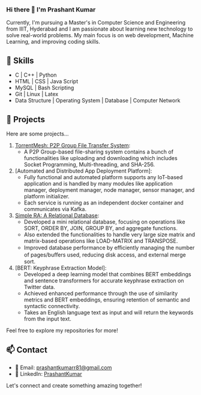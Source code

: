 ### Hi there 👋 I'm Prashant Kumar
Currently, I'm pursuing a Master's in Computer Science and Engineering from IIIT, Hyderabad and I am passionate about learning new technology to solve real-world problems.
My main focus is on web development, Machine Learning, and improving coding skills.

## 🔧 Skills
- C | C++ | Python
- HTML | CSS | Java Script
- MySQL | Bash Scripting
- Git | Linux | Latex
- Data Structure | Operating System | Database | Computer Network

## 🌟 Projects

Here are some projects...

1. [TorrentMesh: P2P Group File Transfer System](https://github.com/prashantk81/Peer-to-Peer-Group-Based-File-Sharing-System):
   - A P2P Group-based file-sharing system contains a bunch of functionalities like uploading and downloading which includes Socket Programming, Multi-threading, and SHA-256.
2. [Automated and Distributed App Deployment Platform]:
   - Fully functional and automated platform supports any IoT-based application and is handled by many modules like application manager, deployment manager, node manager, sensor manager, and platform initializer.
   - Each service is running as an independent docker container and communicates via Kafka.
3. [Simple RA: A Relational Database](https://github.com/prashantk81/SimpleRA/tree/main):
   - Developed a mini relational database, focusing on operations like SORT, ORDER BY, JOIN, GROUP BY, and aggregate functions.
   - Also extended the functionalities to handle very large size matrix and matrix-based operations like LOAD-MATRIX and TRANSPOSE.
   - Improved database performance by eﬃciently managing the number of pages/buﬀers used, reducing disk access, and external merge sort.
4. [BERT: Keyphrase Extraction Model]:
   - Developed a deep learning model that combines BERT embeddings and sentence transformers for accurate keyphrase extraction on Twitter data.
   - Achieved enhanced performance through the use of similarity metrics and BERT embeddings, ensuring retention of semantic and syntactic connectivity.
   - Takes an English language text as input and will return the keywords from the input text.
  
Feel free to explore my repositories for more!

## 📫 Contact

- 📧 Email: prashantkumarr81@gmail.com
- 💼 LinkedIn: [PrashantKumar](https://www.linkedin.com/in/prashant-kumar-349703239/)

Let's connect and create something amazing together!


<!--
**prashantk81/prashantk81** is a ✨ _special_ ✨ repository because its `README.md` (this file) appears on your GitHub profile.

Here are some ideas to get you started:

- 🔭 I’m currently working on ...
- 🌱 I’m currently learning ...
- 👯 I’m looking to collaborate on ...
- 🤔 I’m looking for help with ...
- 💬 Ask me about ...
- 📫 How to reach me: ...
- 😄 Pronouns: ...
- ⚡ Fun fact: ...
-->
